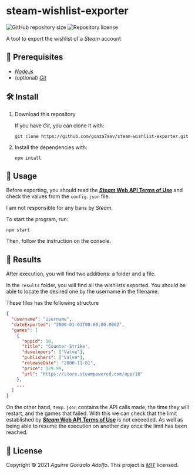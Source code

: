 # steam-wishlist-exporter

<!-- https://shields.io -->

![GitHub repository size](https://img.shields.io/github/repo-size/gonza7aav/steam-wishlist-exporter?label=size&color=informational)
![Repository license](https://img.shields.io/github/license/gonza7aav/steam-wishlist-exporter?color=informational)

<!-- summary -->

A tool to export the wishlist of a _Steam_ account

## 🚧 Prerequisites

- _[Node.js](https://nodejs.org/)_
- (optional) _[Git](https://git-scm.com/)_

## 🛠️ Install

1. Download this repository

   If you have _Git_, you can clone it with:

   ```
   git clone https://github.com/gonza7aav/steam-wishlist-exporter.git
   ```

2. Install the dependencies with:

   ```
   npm intall
   ```

## 🚀 Usage

Before exporting, you should read the **[_Steam_ Web API Terms of Use](https://steamcommunity.com/dev/apiterms)** and check the values from the `config.json` file.

I am not responsible for any bans by _Steam_.

To start the program, run:

```
npm start
```

Then, follow the instruction on the console.

## 📂 Results

After execution, you will find two additions: a folder and a file.

In the `results` folder, you will find all the wishlists exported. You should be able to locate the desired one by the username in the filename.

These files has the following structure

```json
{
  "username": "username",
  "dateExported": "2000-01-01T00:00:00.000Z",
  "games": [
    {
      "appid": 10,
      "title": "Counter-Strike",
      "developers": ["Valve"],
      "publishers": ["Valve"],
      "releaseDate": "2000-11-01",
      "price": 129.99,
      "url": "https://store.steampowered.com/app/10"
    },
    ...
  ]
}
```

On the other hand, `temp.json` contains the API calls made, the time they will restart, and the games that failed. With this we can check that the limit established by **[_Steam_ Web API Terms of Use](https://steamcommunity.com/dev/apiterms)** is not exceeded. As well as being able to resume the execution on another day once the limit has been reached.

## 📝 License

<!-- https://choosealicense.com/ -->

Copyright © 2021 _Aguirre Gonzalo Adolfo_.
This project is _[MIT](LICEnSE)_ licensed.
